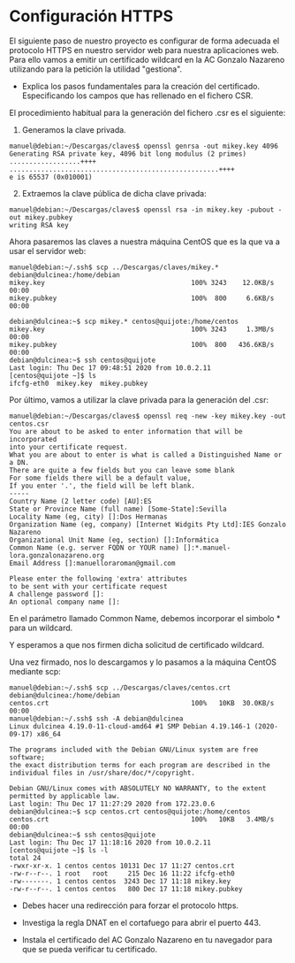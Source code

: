 # Configuración HTTPS

El siguiente paso de nuestro proyecto es configurar de forma adecuada el 
protocolo HTTPS en nuestro servidor web para nuestra aplicaciones web. Para ello
vamos a emitir un certificado wildcard en la AC Gonzalo Nazareno utilizando 
para la petición la utilidad "gestiona".

* Explica los pasos fundamentales para la creación del certificado. 
Especificando los campos que has rellenado en el fichero CSR.

El procedimiento habitual para la generación del fichero .csr es el siguiente:

1. Generamos la clave privada.

```
manuel@debian:~/Descargas/claves$ openssl genrsa -out mikey.key 4096
Generating RSA private key, 4096 bit long modulus (2 primes)
..................++++
.....................................................++++
e is 65537 (0x010001)
```

2. Extraemos la clave pública de dicha clave privada:

```
manuel@debian:~/Descargas/claves$ openssl rsa -in mikey.key -pubout -out mikey.pubkey
writing RSA key
```

Ahora pasaremos las claves a nuestra máquina CentOS que es la que va a usar
el servidor web:

```
manuel@debian:~/.ssh$ scp ../Descargas/claves/mikey.* debian@dulcinea:/home/debian
mikey.key                                     100% 3243    12.0KB/s   00:00    
mikey.pubkey                                  100%  800     6.6KB/s   00:00    

debian@dulcinea:~$ scp mikey.* centos@quijote:/home/centos
mikey.key                                     100% 3243     1.3MB/s   00:00    
mikey.pubkey                                  100%  800   436.6KB/s   00:00    
debian@dulcinea:~$ ssh centos@quijote
Last login: Thu Dec 17 09:48:51 2020 from 10.0.2.11
[centos@quijote ~]$ ls
ifcfg-eth0  mikey.key  mikey.pubkey
```

Por último, vamos a utilizar la clave privada para la generación del .csr:

```
manuel@debian:~/Descargas/claves$ openssl req -new -key mikey.key -out centos.csr
You are about to be asked to enter information that will be incorporated
into your certificate request.
What you are about to enter is what is called a Distinguished Name or a DN.
There are quite a few fields but you can leave some blank
For some fields there will be a default value,
If you enter '.', the field will be left blank.
-----
Country Name (2 letter code) [AU]:ES
State or Province Name (full name) [Some-State]:Sevilla
Locality Name (eg, city) []:Dos Hermanas
Organization Name (eg, company) [Internet Widgits Pty Ltd]:IES Gonzalo Nazareno
Organizational Unit Name (eg, section) []:Informática
Common Name (e.g. server FQDN or YOUR name) []:*.manuel-lora.gonzalonazareno.org
Email Address []:manuelloraroman@gmail.com

Please enter the following 'extra' attributes
to be sent with your certificate request
A challenge password []:
An optional company name []:
```

En el parámetro llamado Common Name, debemos incorporar el simbolo * para un wildcard.

Y esperamos a que nos firmen dicha solicitud de certificado wildcard.
   
Una vez firmado, nos lo descargamos y lo pasamos a la máquina CentOS mediante
scp:

```
manuel@debian:~/.ssh$ scp ../Descargas/claves/centos.crt debian@dulcinea:/home/debian
centos.crt                                    100%   10KB  30.0KB/s   00:00    
manuel@debian:~/.ssh$ ssh -A debian@dulcinea
Linux dulcinea 4.19.0-11-cloud-amd64 #1 SMP Debian 4.19.146-1 (2020-09-17) x86_64

The programs included with the Debian GNU/Linux system are free software;
the exact distribution terms for each program are described in the
individual files in /usr/share/doc/*/copyright.

Debian GNU/Linux comes with ABSOLUTELY NO WARRANTY, to the extent
permitted by applicable law.
Last login: Thu Dec 17 11:27:29 2020 from 172.23.0.6
debian@dulcinea:~$ scp centos.crt centos@quijote:/home/centos
centos.crt                                    100%   10KB   3.4MB/s   00:00    
debian@dulcinea:~$ ssh centos@quijote
Last login: Thu Dec 17 11:18:16 2020 from 10.0.2.11
[centos@quijote ~]$ ls -l
total 24
-rwxr-xr-x. 1 centos centos 10131 Dec 17 11:27 centos.crt
-rw-r--r--. 1 root   root     215 Dec 16 11:22 ifcfg-eth0
-rw-------. 1 centos centos  3243 Dec 17 11:18 mikey.key
-rw-r--r--. 1 centos centos   800 Dec 17 11:18 mikey.pubkey
```

* Debes hacer una redirección para forzar el protocolo https.
   


* Investiga la regla DNAT en el cortafuego para abrir el puerto 443.


   
* Instala el certificado del AC Gonzalo Nazareno en tu navegador para que se 
pueda verificar tu certificado.

